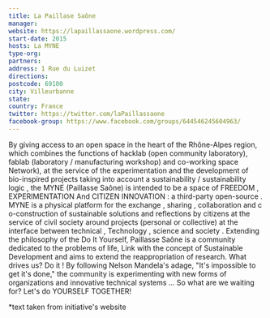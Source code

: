 ```yaml
---
title: La Paillase Saône
manager:
website: https://lapaillassaone.wordpress.com/
start-date: 2015
hosts: La MYNE
type-org:
partners:
address: 1 Rue du Luizet
directions:
postcode: 69100
city: Villeurbanne
state:
country: France
twitter: https://twitter.com/laPaillassaone
facebook-group: https://www.facebook.com/groups/644546245604963/
---
```


By giving access to an open space in the heart of the Rhône-Alpes region, which combines the functions of hacklab (open community laboratory), fablab  (laboratory / manufacturing workshop) and co-working  space Network), at the service of the experimentation and the development of bio-inspired projects taking into account a sustainability / sustainability logic , the MYNE (Paillasse Saône) is intended to be a space of FREEDOM , EXPERIMENTATION  And CITIZEN INNOVATION : a third-party open-source .
MYNE is a physical platform for the exchange , sharing , collaboration and c o-construction of sustainable solutions and reflections by citizens at the service of civil society around projects (personal or collective) at the interface between technical , Technology , science and society .
Extending the philosophy of the Do It Yourself, Paillasse Saône is a community dedicated to the problems of life, Link with the concept of Sustainable Development and aims to extend the reappropriation of research.
What drives us? Do it ! By following Nelson Mandela's adage, "It's impossible to get it's done," the community is experimenting with new forms of organizations and innovative technical systems ... So what are we waiting for? Let's do YOURSELF TOGETHER!


\*text taken from initiative's website
